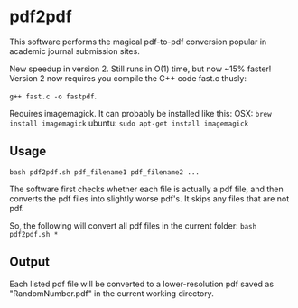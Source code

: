 # pdf2pdf
This software performs the magical pdf-to-pdf conversion popular in academic journal submission sites.

New speedup in version 2. Still runs in O(1) time, but now ~15% faster! 
Version 2 now requires you compile the C++ code fast.c thusly:

`g++ fast.c -o fastpdf`.

Requires imagemagick. It can probably be installed like this: 
OSX: `brew install imagemagick`
ubuntu: `sudo apt-get install imagemagick`

## Usage
`bash pdf2pdf.sh pdf_filename1 pdf_filename2 ...`

The software first checks whether each file is actually a pdf file, and then converts the pdf files into slightly worse pdf's. It skips any files that are not pdf.

So, the following will convert all pdf files in the current folder:
`bash pdf2pdf.sh *`

## Output
Each listed pdf file will be converted to a lower-resolution pdf saved as "RandomNumber.pdf" in the current working directory.

